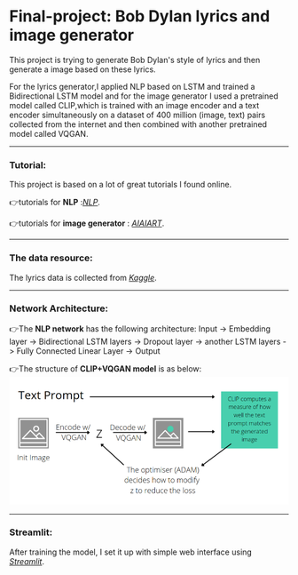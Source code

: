 # Final-project: Bob Dylan lyrics and image generator
This project is trying to generate Bob Dylan's style of lyrics and then generate a image based on these lyrics.

For the lyrics generator,I applied NLP based on LSTM and trained a Bidirectional LSTM model and for the image generator I used a pretrained model called CLIP,which is trained with an image encoder and a text encoder simultaneously on a dataset of 400 million (image, text) pairs collected from the internet and then combined with another pretrained model called VQGAN.

---
### Tutorial:
This project is based on a lot of great tutorials I found online.

:point_right:tutorials for **NLP**  :*[NLP](https://www.youtube.com/watch?v=ZMudJXhsUpY)*.


:point_right:tutorials for **image generator** : *[AIAIART](https://www.youtube.com/watch?v=dWCM-_V4hz8&list=PL23FjyM69j910zCdDFVWcjSIKHbSB7NE8&index=3)*.


---
### The data resource:
The lyrics data is collected from *[Kaggle](https://www.kaggle.com/datasets/terminate9298/songs-lyrics?select=lyrics.csv)*.


---
### Network Architecture:
:point_right:The **NLP network** has the following architecture: Input -> Embedding layer -> Bidirectional LSTM layers -> Dropout layer -> another LSTM layers -> Fully Connected Linear Layer -> Output

:point_right:The structure of **CLIP+VQGAN model** is as below:
![alt text](model.png)

---
### Streamlit:
After training the model, I set it up with simple web interface using *[Streamlit](https://streamlit.io/)*.